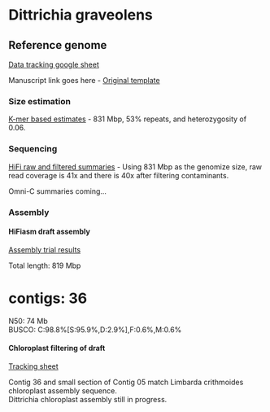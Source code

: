 # Dittrichia graveolens

## Reference genome

[Data tracking google sheet](https://docs.google.com/spreadsheets/d/10WpqEDbLMlsCtp8gftFsXScPKQhTrrIB8Kh8VTkQy2g)

Manuscript link goes here - [Original template](https://github.com/slmcevoy/gaviota-tarplant/blob/main/manuscript/GenomeResourceTemplateCCGP.docx)

### Size estimation

[K-mer based estimates](genome-size/kmer-distribution/README.md) - 831 Mbp, 53% repeats, and heterozygosity of 0.06.

### Sequencing

[HiFi raw and filtered summaries](sequencing/hifi/) - Using 831 Mbp as the genomize size, raw read coverage is 41x and there is 40x after filtering contaminants.

Omni-C summaries coming...

### Assembly

#### HiFiasm draft assembly 

[Assembly trial results](https://docs.google.com/spreadsheets/d/10WpqEDbLMlsCtp8gftFsXScPKQhTrrIB8Kh8VTkQy2g/edit#gid=234257980)  

Total length: 819 Mbp  
 # contigs: 36  
 N50: 74 Mb  
 BUSCO: C:98.8%[S:95.9%,D:2.9%],F:0.6%,M:0.6%  

#### Chloroplast filtering of draft

[Tracking sheet](https://docs.google.com/spreadsheets/d/10WpqEDbLMlsCtp8gftFsXScPKQhTrrIB8Kh8VTkQy2g/edit#gid=1445097887)  

Contig 36 and small section of Contig 05 match Limbarda crithmoides chloroplast assembly sequence.  
Dittrichia chloroplast assembly still in progress.  
